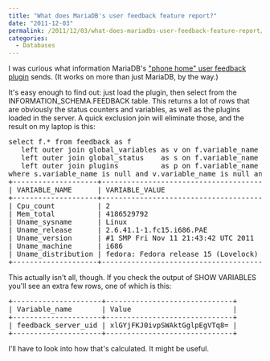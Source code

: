 ```yaml
---
title: "What does MariaDB's user feedback feature report?"
date: "2011-12-03"
permalink: /2011/12/03/what-does-mariadbs-user-feedback-feature-report/
categories:
  - Databases
---
```

I was curious what information MariaDB's ["phone home" user feedback plugin][1] sends. (It works on more than just MariaDB, by the way.)

It's easy enough to find out: just load the plugin, then select from the INFORMATION_SCHEMA.FEEDBACK table. This returns a lot of rows that are obviously the status counters and variables, as well as the plugins loaded in the server. A quick exclusion join will eliminate those, and the result on my laptop is this:

<pre>select f.* from feedback as f
   left outer join global_variables as v on f.variable_name = v.variable_name
   left outer join global_status    as s on f.variable_name = s.variable_name
   left outer join plugins          as p on f.variable_name = p.plugin_name
where s.variable_name is null and v.variable_name is null and p.plugin_name is null;
+--------------------+--------------------------------------+
| VARIABLE_NAME      | VARIABLE_VALUE                       |
+--------------------+--------------------------------------+
| Cpu_count          | 2                                    |
| Mem_total          | 4186529792                           |
| Uname_sysname      | Linux                                |
| Uname_release      | 2.6.41.1-1.fc15.i686.PAE             |
| Uname_version      | #1 SMP Fri Nov 11 21:43:42 UTC 2011  |
| Uname_machine      | i686                                 |
| Uname_distribution | fedora: Fedora release 15 (Lovelock) |
+--------------------+--------------------------------------+
</pre>

This actually isn't all, though. If you check the output of SHOW VARIABLES you'll see an extra few rows, one of which is this:

<pre>+---------------------+------------------------------+
| Variable_name       | Value                        |
+---------------------+------------------------------+
| feedback_server_uid | xlGYjFKJ0ivpSWAktGglpEgVTq8= |
+---------------------+------------------------------+
</pre>

I'll have to look into how that's calculated. It might be useful.

 [1]: http://kb.askmonty.org/en/user-feedback-plugin
